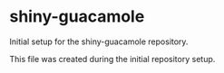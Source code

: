 # shiny-guacamole

Initial setup for the shiny-guacamole repository.

This file was created during the initial repository setup.
